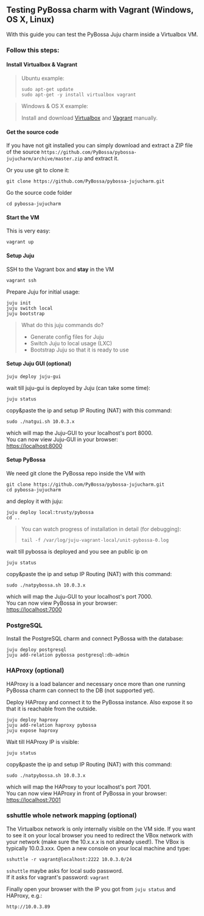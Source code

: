 ## Testing PyBossa charm with Vagrant (Windows, OS X, Linux)

With this guide you can test the PyBossa Juju charm inside a Virtualbox VM.

### Follow this steps:

#### Install Virtualbox & Vagrant

> Ubuntu example:
> ```
> sudo apt-get update 
> sudo apt-get -y install virtualbox vagrant
> ```

> Windows & OS X example:
>
> Install and download [Virtualbox](https://www.virtualbox.org) and [Vagrant](http://www.vagrantup.com) manually.

#### Get the source code

If you have not git installed you can simply download and extract a ZIP file of the source `https://github.com/PyBossa/pybossa-jujucharm/archive/master.zip` and extract it.

Or you use git to clone it:
```
git clone https://github.com/PyBossa/pybossa-jujucharm.git
```

Go the source code folder
```
cd pybossa-jujucharm
```
 
#### Start the VM

This is very easy:
```
vagrant up
```

#### Setup Juju

SSH to the Vagrant box and **stay** in the VM
```
vagrant ssh
```

Prepare Juju for initial usage:
```
juju init
juju switch local
juju bootstrap
```
> What do this juju commands do?
> * Generate config files for Juju
> * Switch Juju to local usage (LXC)
> * Bootstrap Juju so that it is ready to use

#### Setup Juju GUI (optional)

```
juju deploy juju-gui
```

wait till juju-gui is deployed by Juju (can take some time):
```
juju status
```
copy&paste the ip and setup IP Routing (NAT) with this command:
```
sudo ./natgui.sh 10.0.3.x
```
which will map the Juju-GUI to your localhost's port 8000.  
You can now view Juju-GUI in your browser:  
[https://localhost:8000](https://localhost:8000)

#### Setup PyBossa

We need git clone the PyBossa repo inside the VM with
```
git clone https://github.com/PyBossa/pybossa-jujucharm.git
cd pybossa-jujucharm
```
and deploy it with juju:
```
juju deploy local:trusty/pybossa
cd ..
```

> You can watch progress of installation in detail (for debugging):
> ```
> tail -f /var/log/juju-vagrant-local/unit-pybossa-0.log
> ```

wait till pybossa is deployed and you see an public ip on
```
juju status
```
copy&paste the ip and setup IP Routing (NAT) with this command:
```
sudo ./natpybossa.sh 10.0.3.x
```
which will map the Juju-GUI to your localhost's port 7000.  
You can now view PyBossa in your browser:  
[https://localhost:7000](https://localhost:7000) 

### PostgreSQL

Install the PostgreSQL charm and connect PyBossa with the database:
```
juju deploy postgresql
juju add-relation pybossa postgresql:db-admin
```

### HAProxy (optional)

HAProxy is a load balancer and necessary once more than one running PyBossa
charm can connect to the DB (not supported yet).

Deploy HAProxy and connect it to the PyBossa instance.
Also expose it so that it is reachable from the outside.
```
juju deploy haproxy
juju add-relation haproxy pybossa
juju expose haproxy
```

Wait till HAProxy IP is visible:
```
juju status
```
copy&paste the ip and setup IP Routing (NAT) with this command:
```
sudo ./natpybossa.sh 10.0.3.x
```
which will map the HAProxy to your localhost's port 7001.  
You can now view HAProxy in front of PyBossa in your browser:  
[https://localhost:7001](https://localhost:7001)

### sshuttle whole network mapping (optional)

The Virtualbox network is only internally visible on the VM side. If you want to see it on your local browser you need to redirect the VBox network with your network (make sure the 10.x.x.x is not already used!). The VBox is typically 10.0.3.xxx. Open a new console on your local machine and type:
```
sshuttle -r vagrant@localhost:2222 10.0.3.0/24
```
`sshuttle` maybe asks for local sudo password.  
If it asks for vagrant's password: `vagrant`

Finally open your browser with the IP you got from `juju status` and HAProxy, e.g.:
```
http://10.0.3.89
```